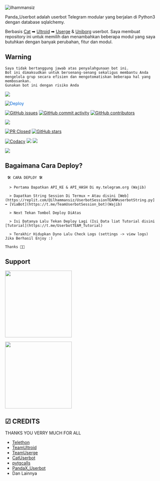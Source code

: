 <p align="left"> <img src="https://komarev.com/ghpvc/?username=ilhammansiz&label=Profile%20views&color=0e75b6&style=plastic" alt="ilhammansiz" /> </p>

Panda_Userbot adalah userbot Telegram modular yang berjalan di Python3 dengan database sqlalchemy.

Berbasis [Cat](https://github.com/sandy1709/catuserbot) ➡ [Ultroid](https://github.com/TeamUltroid/Ultroid) ➡ [Userge](https://github.com/UsergeTeam/Userge) & [Uniborg](https://github.com/udf/uniborg) userbot. Saya membuat repository ini untuk memilih dan menambahkan beberapa modul yang saya butuhkan dengan banyak perubahan, fitur dan modul.

## Warning
```
Saya tidak bertanggung jawab atas penyalahgunaan bot ini.
Bot ini dimaksudkan untuk bersenang-senang sekaligus membantu Anda
mengelola grup secara efisien dan mengotomatiskan beberapa hal yang membosankan.
Gunakan bot ini dengan risiko Anda
```
<img src="https://media.giphy.com/media/7LM3Nd9MvnWFO/giphy.gif">

<a href="https://github.com/BOT-PROJECT-MANSIEZ/Dev" rel="nofollow" style="background-color: initial; box-sizing: border-box; color: #0366d6; text-decoration-line: none;"><img alt="Deploy" data-canonical-src="https://www.herokucdn.com/deploy/button.svg" src="https://camo.githubusercontent.com/83b0e95b38892b49184e07ad572c94c8038323fb/68747470733a2f2f7777772e6865726f6b7563646e2e636f6d2f6465706c6f792f627574746f6e2e737667" style="border-style: none; box-sizing: initial; max-width: 100%;" /></a></div>
    
[![GitHub issues](https://img.shields.io/github/issues/ilhammansiz/PandaX_Userbot?&style=plastic&logo=github)](https://github.com/ilhammansiz/PandaX_Userbot/issues)
[![GitHub commit activity](https://img.shields.io/github/commit-activity/m/ilhammansiz/PandaX_Userbot?&style=plastic&logo=github)](https://github.com/mrxxp/PandaX_Userbot/graphs/commit-activity)
[![GitHub contributors](https://img.shields.io/github/contributors/mrxxp/PandaX_Userbot?&style=plastic&logo=github)](https://GitHub.com/mrxxp/PandaX_Userbot/graphs/contributors/)
<p align="justify">
<a href="https://pypi.org/project/Telethon/"> <img src="https://img.shields.io/pypi/v/telethon?label=telethon&logo=pypi&logoColor=white&style=for-the-badge" /></a>

[![PR Closed](https://img.shields.io/github/issues-pr-closed/ilhammansiz/PandaX_Userbot?&style=flat-square&logo=github)](https://github.com/ilhammansiz/PandaX_Userbot/pulls?q=is:closed)
[![GitHub stars](https://img.shields.io/github/stars/ilhammansiz/pandax_userbot?&style=flat-square&logo=github)](https://github.com/ilhammansiz/pandax_Userbot/stargazers)

<a href="https://travis-ci.com/ilhammansiz/PandaX_Userbot.svg?branch=PandaUserbot" /></a>
    <a href="https://app.codacy.com/gh/ilhammansiz/PandaX_Userbot/dashboard"> <img src="https://img.shields.io/codacy/grade/a8f0747a964e4712818a28d2a7f4edd3?color=blue&logo=codacy&style=for-the-badge" alt="Codacy" /></a>
    <a href="https://github.com/ilhammansiz/PandaX_Userbot"> <img src="https://img.shields.io/github/repo-size/ilhammansiz/PandaX_Userbot?logo=github&style=for-the-badge" /></a>
    <a href="https://github.com/ilhammansiz/PandaX_Userbot/network/members"> <img src="https://img.shields.io/github/forks/ilhammansiz/PandaX_Userbot-Bot?logo=github&style=for-the-badge" /></a>
    
<p align="left">
  <a href="https://github.com/ilhammansiz/PandaX_Userbot/blob/PandaUserbot/LICENSE"><img src="https://img.shields.io/github/license/ilhammansiz/PandaX_Userbot?&style=social&logo=github">
  </a></p>

## Bagaimana Cara Deploy?

```
 🛠 CARA DEPLOY 🛠

  > Pertama Dapatkan API_KE & API_HASH Di my.telegram.org (Wajib)

  > Dapatkan String Session Di Termux ➡ Atau disini [Web](https://replit.com/@ilhammansiz/UserbotSessionTEAM#userbotString.py]  ➡ [ViaBot](https://t.me/TeamUserbotSession_bot)(Wajib)

  > Next Tekan Tombol Deploy DiAtas

  > Isi Datanya Lalu Tekan Deploy Lagi (Isi Data liat Tutorial disini [Tutorial](https://t.me/UserbotTEAM_Tutorial)

  > Terakhir Hidupkan Dyno Lalu Check Logs (settings -> view logs) Jika Berhasil Enjoy :)

Thanks 🙏🏻

```

## Support
   <a href="https://t.me/UserbotTEAM_Tutorial"><img src="https://img.shields.io/badge/Channel%20Support%3F-yes-green?&style=flat-square?&logo=telegram" width=220px></a></p>
   <a href="https://t.me/TEAMSquadUserbotSupport"><img src="https://img.shields.io/badge/Group%20Support%3F-yes-green?&style=flat-square?&logo=telegram" width=220px></a></p>

## ☑ CREDITS
  THANKS YOU VERRY MUCH FOR ALL
*   [Telethon](https://github.com/LonamiWebs/Telethon)
*   [TeamUltroid](https://github.com/TeamUltroid)
*   [TeamUserge](https://github.com/UsergeTeam/Userge)
*   [CatUserbot](https://github.com/sandy1709/catuserbot)
*   [pytgcalls](https://github.com/MarshalX/tgcalls)
*   [PandaX_Userbot](https://github.com/ilhammansiz/PandaX_Userbot)
*   Dan Lainnya
